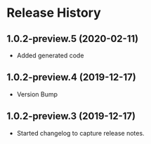 # Release History

## 1.0.2-preview.5 (2020-02-11)
- Added generated code

## 1.0.2-preview.4 (2019-12-17)
- Version Bump

## 1.0.2-preview.3 (2019-12-17)
- Started changelog to capture release notes.